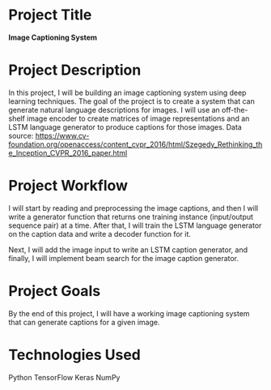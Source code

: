 # Project Title

**Image Captioning System**

# Project Description

In this project, I will be building an image captioning system using deep learning techniques. The goal of the project is to create a system that can generate natural language descriptions for images. I will use an off-the-shelf image encoder to create matrices of image representations and an LSTM language generator to produce captions for those images. Data source: https://www.cv-foundation.org/openaccess/content_cvpr_2016/html/Szegedy_Rethinking_the_Inception_CVPR_2016_paper.html

# Project Workflow

I will start by reading and preprocessing the image captions, and then I will write a generator function that returns one training instance (input/output sequence pair) at a time. After that, I will train the LSTM language generator on the caption data and write a decoder function for it.

Next, I will add the image input to write an LSTM caption generator, and finally, I will implement beam search for the image caption generator.

# Project Goals

By the end of this project, I will have a working image captioning system that can generate captions for a given image.

# Technologies Used

Python
TensorFlow
Keras
NumPy
